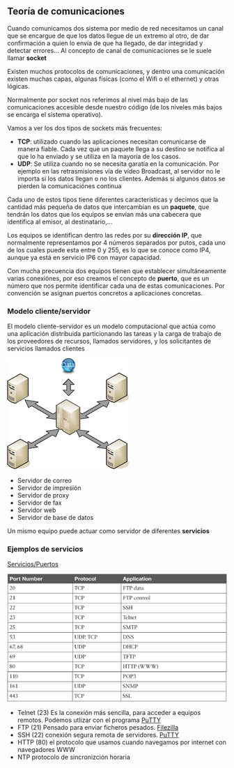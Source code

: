 ## Teoría de comunicaciones

Cuando comunicamos dos sistema por medio de red necesitamos un canal que se encargue de que los datos llegue de un extremo al otro, de dar confirmación a quien lo envía de que ha llegado, de dar integridad y detectar errores... Al concepto de canal de comunicaciones se le suele llamar **socket**

Existen muchos protocolos de comunicaciones, y dentro una comunicación existen muchas capas, algunas físicas (como el Wifi o el ethernet) y otras lógicas.

Normalmente por socket nos referimos al nivel más bajo de las comunicaciones accesible desde nuestro código (de los niveles más bajos se encarga el sistema operativo).

Vamos a ver los dos tipos de sockets más frecuentes:

* **TCP**: utilizado cuando las aplicaciones necesitan comunicarse de manera fiable. Cada vez que un paquete llega a su destino se notifica al que lo ha enviado y se utiliza en la mayoría de los casos.
* **UDP**: Se utiliza cuando no se necesita garatía en la comunicación. Por ejemplo en las retrasmisiones vía de vídeo Broadcast, al servidor no le importa si los datos llegan o no los clientes. Además si algunos datos se pierden la comunicaciónes continua
    
Cada uno de estos tipos tiene diferentes características y decimos que la cantidad más pequeña de datos que intercambian es un **paquete**, que tendrán los datos que los equipos se envían más una cabecera que identifica al emisor, al destinatario,...

Los equipos se identifican dentro las redes por su **dirección IP**, que normalmente representamos por 4 números separados por putos, cada uno de los cuales puede esta entre 0 y 255, es lo que se conoce como IP4, aunque ya está en servicio IP6 con mayor capacidad.

Con mucha precuencia dos equipos tienen que establecer simultáneamente varias conexiónes, por eso creamos el concepto de **puerto**, que es un número que nos permite identificar cada una de estas comunicaciones. Por convención se asignan puertos concretos a aplicaciones concretas.    
    
### Modelo cliente/servidor

El modelo cliente-servidor es un modelo computacional que actúa como una aplicación distribuida particionando las tareas y la carga de trabajo de los proveedores de recursos, llamados servidores, y los solicitantes de servicios llamados clientes

![](./images/Servidores.png)

* Servidor de correo
* Servidor de impresión
* Servidor de proxy
* Servidor de fax
* Servidor web
* Servidor de base de datos

Un mismo equipo puede actuar como servidor de diferentes **servicios**


### Ejemplos de servicios

[Servicios/Puertos](https://en.wikipedia.org/wiki/List_of_TCP_and_UDP_port_numbers)

![Protocolos.jpg](./images/Protocolos.jpg)

* Telnet (23) Es la conexión más sencilla, para acceder a equipos remotos. Podemos utlizar con el programa [PuTTY](https://www.chiark.greenend.org.uk/~sgtatham/putty/latest.html)
* FTP (21) Pensado para enviar ficheros pesados. [Filezilla](https://filezilla-project.org/)
* SSH (22) conexión segura remota de servidores. [PuTTY](https://www.chiark.greenend.org.uk/~sgtatham/putty/latest.html)
* HTTP (80) el protocolo que usamos cuando navegamos por internet con navegadores WWW
* NTP protocolo de sincronizción horaria




